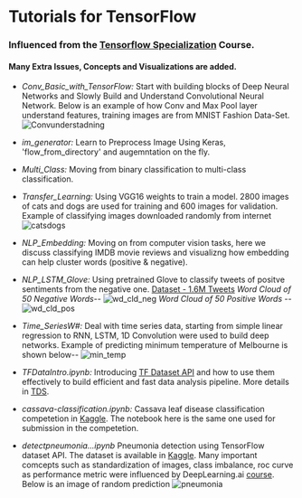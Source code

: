# Tutorials for TensorFlow
### Influenced from the [Tensorflow Specialization](https://www.coursera.org/specializations/tensorflow-in-practice) Course. 
#### Many Extra Issues, Concepts and Visualizations are added.    
* _Conv_Basic_with_TensorFlow:_ Start with building blocks of Deep Neural Networks and Slowly Build and Understand Convolutional Neural Network. 
Below is an example of how Conv and Max Pool layer understand features, training images are from MNIST Fashion Data-Set.  
![Convunderstadning](https://github.com/suvoooo/Learn-TensorFlow/blob/master/Conv_Basic_with_TensorFlow/Understanding_conv2.png)
* _im_generator:_ Learn to Preprocess Image Using Keras, 'flow_from_directory' and augemntation on the fly. 
* _Multi_Class:_ Moving from binary classification to multi-class classification. 
* _Transfer_Learning:_ Using VGG16 weights to train a model. 2800 images of cats and dogs are used for training and 600 images for validation. Example of classifying images downloaded randomly from internet
![catsdogs](https://github.com/suvoooo/Learn-TensorFlow/blob/master/Transfer_Learning/Prediction_with_Vgg_CatsDogs.png)

* _NLP_Embedding:_ Moving on from computer vision tasks, here we discuss classifying IMDB movie reviews and visualizng how embedding can help cluster words (positive & negative). 
* _NLP_LSTM_Glove:_ Using pretrained Glove to classify tweets of positve sentiments from the negative one. [Dataset - 1.6M Tweets](https://www.kaggle.com/kazanova/sentiment140)
_Word Cloud of 50 Negative Words_--
![wd_cld_neg](https://github.com/suvoooo/Learn-TensorFlow/blob/master/NLP_LSTM_Glove/Wd_cld_neg_sent.png)
_Word Cloud of 50 Positive Words_ --
![wd_cld_pos](https://github.com/suvoooo/Learn-TensorFlow/blob/master/NLP_LSTM_Glove/Wd_cld_pos_sent.png)

* _Time_SeriesW#:_ Deal with time series data, starting from simple linear regression to RNN, LSTM, 1D Convolution were used to build deep networks. Example of predicting minimum temperature of Melbourne is shown below-- 
![min_temp](https://github.com/suvoooo/Learn-TensorFlow/blob/master/Time_SeriesW4/Min_Temp_Melbourne.png)

* _TFDataIntro.ipynb:_ Introducing [TF Dataset API](https://www.tensorflow.org/api_docs/python/tf/data/Dataset) and how to use them effectively to build efficient and fast data analysis pipeline. More details in [TDS](https://towardsdatascience.com/time-to-choose-tensorflow-data-over-imagedatagenerator-215e594f2435). 

* _cassava-classification.ipynb:_ Cassava leaf disease classification competetion in [Kaggle](https://www.kaggle.com/c/cassava-leaf-disease-classification/overview). The notebook here is the same one used for submission in the competetion. 

* _detectpneumonia...ipynb_ Pneumonia detection using TensorFlow dataset API. The dataset is available in [Kaggle](https://www.kaggle.com/paultimothymooney/chest-xray-pneumonia). Many important comcepts such as standardization of images, class imbalance, roc curve as performance metric were influenced by DeepLearning.ai [course](https://www.deeplearning.ai/program/ai-for-medicine-specialization/). Below is an image of random prediction
![pneumonia](https://github.com/suvoooo/Learn-TensorFlow/blob/master/im_generator/detect_pneumonia.png)
 

